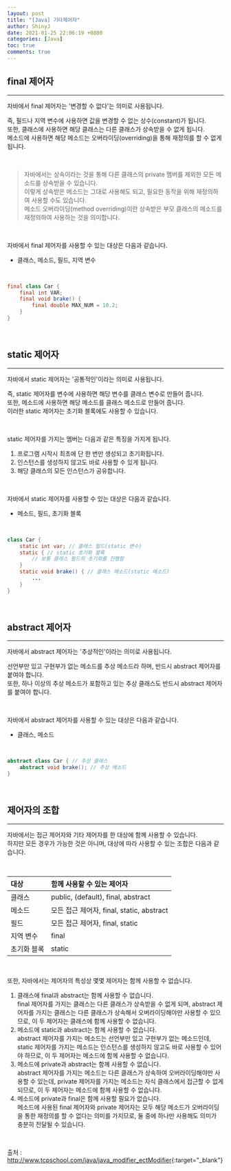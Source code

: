 ```yaml
---
layout: post
title: "[Java] 기타제어자"
author: ShinyJ
date: 2021-01-25 22:06:19 +0800
categories: [Java]
toc: true
comments: true
---
```


## final 제어자
---

자바에서 final 제어자는 '변경할 수 없다'는 의미로 사용됩니다.

즉, 필드나 지역 변수에 사용하면 값을 변경할 수 없는 상수(constant)가 됩니다.<br>
또한, 클래스에 사용하면 해당 클래스는 다른 클래스가 상속받을 수 없게 됩니다.<br>
메소드에 사용하면 해당 메소드는 오버라이딩(overriding)을 통해 재정의를 할 수 없게 됩니다.

<br>

>자바에서는 상속이라는 것을 통해 다른 클래스의 private 멤버를 제외한 모든 메소드를 상속받을 수 있습니다.<br>
이렇게 상속받은 메소드는 그대로 사용해도 되고, 필요한 동작을 위해 재정의하여 사용할 수도 있습니다.<br>
메소드 오버라이딩(method overriding)이란 상속받은 부모 클래스의 메소드를 재정의하여 사용하는 것을 의미합니다.

<br>

자바에서 final 제어자를 사용할 수 있는 대상은 다음과 같습니다.
- 클래스, 메소드, 필드, 지역 변수

<br>

```java
final class Car {
    final int VAR;
    final void brake() {
        final double MAX_NUM = 10.2;
    }
}
```

<br>

## static 제어자
---

자바에서 static 제어자는 '공통적인'이라는 의미로 사용됩니다.

즉, static 제어자를 변수에 사용하면 해당 변수를 클래스 변수로 만들어 줍니다.<br>
또한, 메소드에 사용하면 해당 메소드를 클래스 메소드로 만들어 줍니다.<br>
이러한 static 제어자는 초기화 블록에도 사용할 수 있습니다.

<br>

static 제어자를 가지는 멤버는 다음과 같은 특징을 가지게 됩니다.

1. 프로그램 시작시 최초에 단 한 번만 생성되고 초기화됩니다.<br>
2. 인스턴스를 생성하지 않고도 바로 사용할 수 있게 됩니다.<br>
3. 해당 클래스의 모든 인스턴스가 공유합니다.

<br>

자바에서 static 제어자를 사용할 수 있는 대상은 다음과 같습니다.

- 메소드, 필드, 초기화 블록

<br>

```java
class Car {
    static int var; // 클래스 필드(static 변수)
    static { // static 초기화 블록
        // 보통 클래스 필드의 초기화를 진행함
    }
    static void brake() { // 클래스 메소드(static 메소드)
        ...
    }
}
```

<br>

## abstract 제어자
---

자바에서 abstract 제어자는 '추상적인'이라는 의미로 사용됩니다.

선언부만 있고 구현부가 없는 메소드를 추상 메소드라 하며, 반드시 abstract 제어자를 붙여야 합니다.<br>
또한, 하나 이상의 추상 메소드가 포함하고 있는 추상 클래스도 반드시 abstract 제어자를 붙여야 합니다.

<br>

자바에서 abstract 제어자를 사용할 수 있는 대상은 다음과 같습니다.
- 클래스, 메소드

<br>

```java
abstract class Car { // 추상 클래스
    abstract void brake(); // 추상 메소드
}
```

<br>

## 제어자의 조합
---

자바에서는 접근 제어자와 기타 제어자를 한 대상에 함께 사용할 수 있습니다.<br>
하지만 모든 경우가 가능한 것은 아니며, 대상에 따라 사용할 수 있는 조합은 다음과 같습니다.

<br>

| 대상 | 함께 사용할 수 있는 제어자 |
|:-|:-|
| 클래스 | public, (default), final, abstract |
| 메소드 | 모든 접근 제어자, final, static, abstract|
| 필드 | 모든 접근 제어자, final, static |
| 지역 변수 | final |
| 초기화 블록 | static |

<br>

또한, 자바에서는 제어자의 특성상 몇몇 제어자는 함께 사용할 수 없습니다.

1. 클래스에 final과 abstract는 함께 사용할 수 없습니다.<br>
final 제어자를 가지는 클래스는 다른 클래스가 상속받을 수 없게 되며, abstract 제어자를 가지는 클래스는 다른 클래스가 상속해서 오버라이딩해야만 사용할 수 있으므로, 이 두 제어자는 클래스에 함께 사용할 수 없습니다.
2. 메소드에 static과 abstract는 함께 사용할 수 없습니다.<br>
abstract 제어자를 가지는 메소드는 선언부만 있고 구현부가 없는 메소드인데, static 제어자를 가지는 메소드는 인스턴스를 생성하지 않고도 바로 사용할 수 있어야 하므로, 이 두 제어자는 메소드에 함께 사용할 수 없습니다.
3. 메소드에 private과 abstract는 함께 사용할 수 없습니다.<br>
abstract 제어자를 가지는 메소드는 다른 클래스가 상속하여 오버라이딩해야만 사용할 수 있는데, private 제어자를 가지는 메소드는 자식 클래스에서 접근할 수 없게 되므로, 이 두 제어자는 메소드에 함께 사용할 수 없습니다.
4. 메소드에 private과 final은 함께 사용할 필요가 없습니다.<br>
메소드에 사용된 final 제어자와 private 제어자는 모두 해당 메소드가 오버라이딩을 통한 재정의를 할 수 없다는 의미를 가지므로, 둘 중에 하나만 사용해도 의미가 충분히 전달될 수 있습니다.

<br>

출처 : <http://www.tcpschool.com/java/java_modifier_ectModifier>{:target="_blank"}